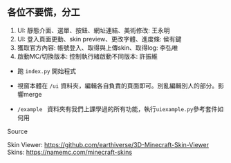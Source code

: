 ## 各位不要慌，分工

1. UI: 靜態介面、選單、按鈕、網址連結、美術修改: 王永明
2. UI: 登入頁面更動、skin preview、更改字體、進度條: 侯有鍵
3. 獲取官方內容: 帳號登入、取得與上傳skin、取得log: 李弘唯
4. 啟動MC/切換版本: 控制執行緒啟動不同版本: 許振維


- 跑 `index.py` 開始程式

- 視窗本體在 `/ui` 資料夾，編輯各自負責的頁面即可。別亂編輯別人的部分。影響merge

- `/example ` 資料夾有我們上課學過的所有功能，執行`uiexample.py`參考套件如何用


Source

Skin Viewer: https://github.com/earthiverse/3D-Minecraft-Skin-Viewer
Skins: https://namemc.com/minecraft-skins